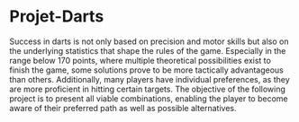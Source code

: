 # Projet-Darts
Success in darts is not only based on precision and motor skills but also on the underlying statistics that shape the rules of the game. Especially in the range below 170 points, where multiple theoretical possibilities exist to finish the game, some solutions prove to be more tactically advantageous than others. Additionally, many players have individual preferences, as they are more proficient in hitting certain targets.  The objective of the following project is to present all viable combinations, enabling the player to become aware of their preferred path as well as possible alternatives.
